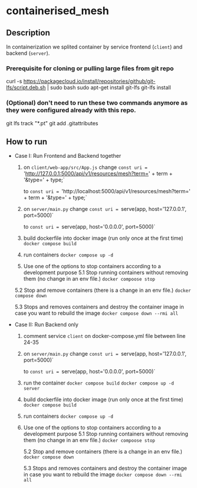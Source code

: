 # containerised_mesh

## Description
In containerization we splited container by service frontend (`client`) and backend (`server`).

### Prerequisite for cloning or pulling large files from git repo
curl -s https://packagecloud.io/install/repositories/github/git-lfs/script.deb.sh | sudo bash
sudo apt-get install git-lfs
git-lfs install

### (Optional) don't need to run these two commands anymore as they were configured already with this repo.
git lfs track "*.pt"
git add .gitattributes


## How to run
- Case I: Run Frontend and Backend together
    1. on  `client/web-app/src/App.js`
        change 
        `const uri = `'http://127.0.0.1:5000/api/v1/resources/mesh?term=' + term + '&type=' + type;` 
        
        to
        `const uri = `'http://localhost:5000/api/v1/resources/mesh?term=' + term + '&type=' + type;`

    2. on `server/main.py`
        change 
        `const uri = `serve(app, host='127.0.0.1', port=5000)` 
        
        to
        `const uri = `serve(app, host='0.0.0.0', port=5000)`
        
    3. build dockerfile into docker image (run only once at the first time)
        `docker compose build`

    4. run containers
        `docker compose up -d`
    
    5. Use one of the options to stop containers according to a development purpose 
    5.1 Stop running containers without removing them (no change in an env file.)
            `docker compoose stop`
    
    5.2 Stop and remove containers (there is a change in an env file.)
            `docker compose down`

    5.3 Stops and removes containers and destroy the container image in case you want to rebuild the image
            `docker compose down --rmi all`
   
- Case II: Run Backend only
    1. comment service `client` on docker-compose.yml file between line 24-35

    2. on `server/main.py`
        change 
        `const uri = `serve(app, host='127.0.0.1', port=5000)` 
        
        to
        `const uri = `serve(app, host='0.0.0.0', port=5000)`
    
    3. run the container
        `docker compose build`
        `docker compose up -d server`
    
    3. build dockerfile into docker image (run only once at the first time)
        `docker compose build`

    4. run containers
        `docker compose up -d`
    
    5. Use one of the options to stop containers according to a development purpose 
        5.1 Stop running containers without removing them (no change in an env file.)
            `docker compoose stop`
    
        5.2 Stop and remove containers (there is a change in an env file.)
            `docker compose down`

        5.3 Stops and removes containers and destroy the container image in case you want to rebuild the image
            `docker compose down --rmi all`